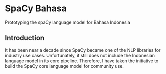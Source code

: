 # <b>SpaCy Bahasa</b>
Prototyping the spaCy language model for Bahasa Indonesia

## <b>Introduction</b>
It has been near a decade since SpaCy became one of the NLP libraries for industry use cases. Unfortunately, it still does not include the Indonesian language model in its core pipeline. Therefore, I have taken the initiative to build the SpaCy core language model for community use. 